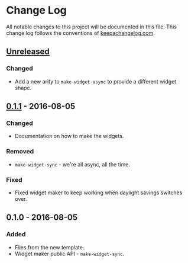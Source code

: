 # Change Log
All notable changes to this project will be documented in this file. This change log follows the conventions of [keepachangelog.com](http://keepachangelog.com/).

## [Unreleased]
### Changed
- Add a new arity to `make-widget-async` to provide a different widget shape.

## [0.1.1] - 2016-08-05
### Changed
- Documentation on how to make the widgets.

### Removed
- `make-widget-sync` - we're all async, all the time.

### Fixed
- Fixed widget maker to keep working when daylight savings switches over.

## 0.1.0 - 2016-08-05
### Added
- Files from the new template.
- Widget maker public API - `make-widget-sync`.

[Unreleased]: https://github.com/your-name/hackerrank/compare/0.1.1...HEAD
[0.1.1]: https://github.com/your-name/hackerrank/compare/0.1.0...0.1.1
